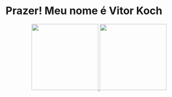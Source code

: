 # Prazer! Meu nome é Vitor Koch
<div align="center">
  <a href="https://github.com/vitorkoch">
  <img height="180em" src="https://github-readme-stats.vercel.app/api?username=vitorkoch&show_icons=true&theme=tokyonight&include_all_commits=true&count_private=true"/>
  <img height="180em" src="https://github-readme-stats.vercel.app/api/top-langs/?username=vitorkoch&layout=compact&langs_count=7&theme=tokyonight"/>
</div>
